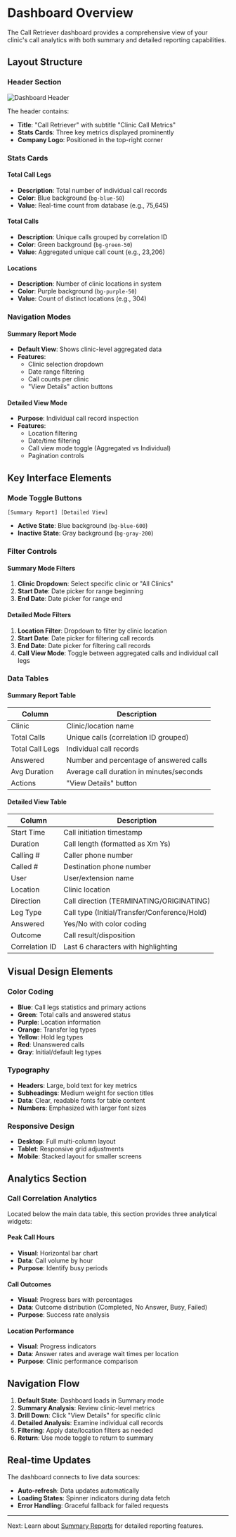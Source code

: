 # Dashboard Overview

The Call Retriever dashboard provides a comprehensive view of your clinic's call analytics with both summary and detailed reporting capabilities.

## Layout Structure

### Header Section
![Dashboard Header](https://via.placeholder.com/800x200/EFF6FF/1E40AF?text=Dashboard+Header)

The header contains:
- **Title**: "Call Retriever" with subtitle "Clinic Call Metrics"
- **Stats Cards**: Three key metrics displayed prominently
- **Company Logo**: Positioned in the top-right corner

### Stats Cards

#### Total Call Legs
- **Description**: Total number of individual call records
- **Color**: Blue background (`bg-blue-50`)
- **Value**: Real-time count from database (e.g., 75,645)

#### Total Calls  
- **Description**: Unique calls grouped by correlation ID
- **Color**: Green background (`bg-green-50`)
- **Value**: Aggregated unique call count (e.g., 23,206)

#### Locations
- **Description**: Number of clinic locations in system
- **Color**: Purple background (`bg-purple-50`) 
- **Value**: Count of distinct locations (e.g., 304)

### Navigation Modes

#### Summary Report Mode
- **Default View**: Shows clinic-level aggregated data
- **Features**: 
  - Clinic selection dropdown
  - Date range filtering
  - Call counts per clinic
  - "View Details" action buttons

#### Detailed View Mode
- **Purpose**: Individual call record inspection
- **Features**:
  - Location filtering
  - Date/time filtering
  - Call view mode toggle (Aggregated vs Individual)
  - Pagination controls

## Key Interface Elements

### Mode Toggle Buttons
```
[Summary Report] [Detailed View]
```
- **Active State**: Blue background (`bg-blue-600`)
- **Inactive State**: Gray background (`bg-gray-200`)

### Filter Controls

#### Summary Mode Filters
1. **Clinic Dropdown**: Select specific clinic or "All Clinics"
2. **Start Date**: Date picker for range beginning
3. **End Date**: Date picker for range end

#### Detailed Mode Filters
1. **Location Filter**: Dropdown to filter by clinic location
2. **Start Date**: Date picker for filtering call records
3. **End Date**: Date picker for filtering call records  
4. **Call View Mode**: Toggle between aggregated calls and individual call legs

### Data Tables

#### Summary Report Table
| Column | Description |
|--------|-------------|
| Clinic | Clinic/location name |
| Total Calls | Unique calls (correlation ID grouped) |
| Total Call Legs | Individual call records |
| Answered | Number and percentage of answered calls |
| Avg Duration | Average call duration in minutes/seconds |
| Actions | "View Details" button |

#### Detailed View Table
| Column | Description |
|--------|-------------|
| Start Time | Call initiation timestamp |
| Duration | Call length (formatted as Xm Ys) |
| Calling # | Caller phone number |
| Called # | Destination phone number |
| User | User/extension name |
| Location | Clinic location |
| Direction | Call direction (TERMINATING/ORIGINATING) |
| Leg Type | Call type (Initial/Transfer/Conference/Hold) |
| Answered | Yes/No with color coding |
| Outcome | Call result/disposition |
| Correlation ID | Last 6 characters with highlighting |

## Visual Design Elements

### Color Coding
- **Blue**: Call legs statistics and primary actions
- **Green**: Total calls and answered status
- **Purple**: Location information
- **Orange**: Transfer leg types
- **Yellow**: Hold leg types
- **Red**: Unanswered calls
- **Gray**: Initial/default leg types

### Typography
- **Headers**: Large, bold text for key metrics
- **Subheadings**: Medium weight for section titles
- **Data**: Clear, readable fonts for table content
- **Numbers**: Emphasized with larger font sizes

### Responsive Design
- **Desktop**: Full multi-column layout
- **Tablet**: Responsive grid adjustments
- **Mobile**: Stacked layout for smaller screens

## Analytics Section

### Call Correlation Analytics
Located below the main data table, this section provides three analytical widgets:

#### Peak Call Hours
- **Visual**: Horizontal bar chart
- **Data**: Call volume by hour
- **Purpose**: Identify busy periods

#### Call Outcomes  
- **Visual**: Progress bars with percentages
- **Data**: Outcome distribution (Completed, No Answer, Busy, Failed)
- **Purpose**: Success rate analysis

#### Location Performance
- **Visual**: Progress indicators
- **Data**: Answer rates and average wait times per location
- **Purpose**: Clinic performance comparison

## Navigation Flow

1. **Default State**: Dashboard loads in Summary mode
2. **Summary Analysis**: Review clinic-level metrics
3. **Drill Down**: Click "View Details" for specific clinic
4. **Detailed Analysis**: Examine individual call records
5. **Filtering**: Apply date/location filters as needed
6. **Return**: Use mode toggle to return to summary

## Real-time Updates

The dashboard connects to live data sources:
- **Auto-refresh**: Data updates automatically
- **Loading States**: Spinner indicators during data fetch
- **Error Handling**: Graceful fallback for failed requests

---

Next: Learn about [Summary Reports](Summary-Reports) for detailed reporting features.